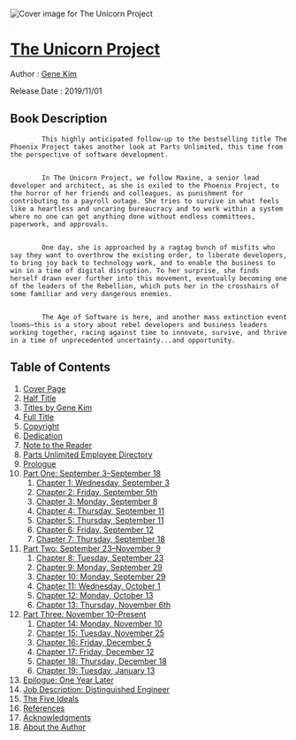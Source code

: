 ![Cover image for The Unicorn Project](https://imgdetail.ebookreading.net/cover/cover/20200920/EB9781098124175.jpg)

[The Unicorn Project](https://ebookreading.net/view/book/The+Unicorn+Project-EB9781098124175_1.html "The Unicorn Project")
====================================================================================================================

Author : [Gene Kim](https://ebookreading.net/search/author/Gene+Kim)

Release Date : 2019/11/01

Book Description
-----------------


    
    
            This highly anticipated follow-up to the bestselling title The Phoenix Project takes another look at Parts Unlimited, this time from the perspective of software development.
            

            In The Unicorn Project, we follow Maxine, a senior lead developer and architect, as she is exiled to the Phoenix Project, to the horror of her friends and colleagues, as punishment for contributing to a payroll outage. She tries to survive in what feels like a heartless and uncaring bureaucracy and to work within a system where no one can get anything done without endless committees, paperwork, and approvals.
            

            One day, she is approached by a ragtag bunch of misfits who say they want to overthrow the existing order, to liberate developers, to bring joy back to technology work, and to enable the business to win in a time of digital disruption. To her surprise, she finds herself drawn ever further into this movement, eventually becoming one of the leaders of the Rebellion, which puts her in the crosshairs of some familiar and very dangerous enemies.
            

            The Age of Software is here, and another mass extinction event looms—this is a story about rebel developers and business leaders working together, racing against time to innovate, survive, and thrive in a time of unprecedented uncertainty...and opportunity.
        

  

Table of Contents
-----------------

1. [Cover Page](https://ebookreading.net/view/book/The+Unicorn+Project-EB9781098124175_1.html#toc)
1. [Half Title](https://ebookreading.net/view/book/The+Unicorn+Project-EB9781098124175_2.html)
1. [Titles by Gene Kim](https://ebookreading.net/view/book/The+Unicorn+Project-EB9781098124175_3.html)
1. [Full Title](https://ebookreading.net/view/book/The+Unicorn+Project-EB9781098124175_4.html)
1. [Copyright](https://ebookreading.net/view/book/The+Unicorn+Project-EB9781098124175_5.html)
1. [Dedication](https://ebookreading.net/view/book/The+Unicorn+Project-EB9781098124175_6.html)
1. [Note to the Reader](https://ebookreading.net/view/book/The+Unicorn+Project-EB9781098124175_7.html)
1. [Parts Unlimited Employee Directory](https://ebookreading.net/view/book/The+Unicorn+Project-EB9781098124175_8.html)
1. [Prologue](https://ebookreading.net/view/book/The+Unicorn+Project-EB9781098124175_9.html)
1. [Part One: September 3–September 18](https://ebookreading.net/view/book/The+Unicorn+Project-EB9781098124175_10.html)
    1. [Chapter 1: Wednesday, September 3](https://ebookreading.net/view/book/The+Unicorn+Project-EB9781098124175_11.html)
    1. [Chapter 2: Friday, September 5th](https://ebookreading.net/view/book/The+Unicorn+Project-EB9781098124175_12.html)
    1. [Chapter 3: Monday, September 8](https://ebookreading.net/view/book/The+Unicorn+Project-EB9781098124175_13.html)
    1. [Chapter 4: Thursday, September 11](https://ebookreading.net/view/book/The+Unicorn+Project-EB9781098124175_14.html)
    1. [Chapter 5: Thursday, September 11](https://ebookreading.net/view/book/The+Unicorn+Project-EB9781098124175_15.html)
    1. [Chapter 6: Friday, September 12](https://ebookreading.net/view/book/The+Unicorn+Project-EB9781098124175_16.html)
    1. [Chapter 7: Thursday, September 18](https://ebookreading.net/view/book/The+Unicorn+Project-EB9781098124175_17.html)
1. [Part Two: September 23–November 9](https://ebookreading.net/view/book/The+Unicorn+Project-EB9781098124175_18.html)
    1. [Chapter 8: Tuesday, September 23](https://ebookreading.net/view/book/The+Unicorn+Project-EB9781098124175_19.html)
    1. [Chapter 9: Monday, September 29](https://ebookreading.net/view/book/The+Unicorn+Project-EB9781098124175_20.html)
    1. [Chapter 10: Monday, September 29](https://ebookreading.net/view/book/The+Unicorn+Project-EB9781098124175_21.html)
    1. [Chapter 11: Wednesday, October 1](https://ebookreading.net/view/book/The+Unicorn+Project-EB9781098124175_22.html)
    1. [Chapter 12: Monday, October 13](https://ebookreading.net/view/book/The+Unicorn+Project-EB9781098124175_23.html)
    1. [Chapter 13: Thursday, November 6th](https://ebookreading.net/view/book/The+Unicorn+Project-EB9781098124175_24.html)
1. [Part Three: November 10–Present](https://ebookreading.net/view/book/The+Unicorn+Project-EB9781098124175_25.html)
    1. [Chapter 14: Monday, November 10](https://ebookreading.net/view/book/The+Unicorn+Project-EB9781098124175_26.html)
    1. [Chapter 15: Tuesday, November 25](https://ebookreading.net/view/book/The+Unicorn+Project-EB9781098124175_27.html)
    1. [Chapter 16: Friday, December 5](https://ebookreading.net/view/book/The+Unicorn+Project-EB9781098124175_28.html)
    1. [Chapter 17: Friday, December 12](https://ebookreading.net/view/book/The+Unicorn+Project-EB9781098124175_29.html)
    1. [Chapter 18: Thursday, December 18](https://ebookreading.net/view/book/The+Unicorn+Project-EB9781098124175_30.html)
    1. [Chapter 19: Tuesday, January 13](https://ebookreading.net/view/book/The+Unicorn+Project-EB9781098124175_31.html)
1. [Epilogue: One Year Later](https://ebookreading.net/view/book/The+Unicorn+Project-EB9781098124175_32.html)
1. [Job Description: Distinguished Engineer](https://ebookreading.net/view/book/The+Unicorn+Project-EB9781098124175_33.html)
1. [The Five Ideals](https://ebookreading.net/view/book/The+Unicorn+Project-EB9781098124175_34.html)
1. [References](https://ebookreading.net/view/book/The+Unicorn+Project-EB9781098124175_36.html)
1. [Acknowledgments](https://ebookreading.net/view/book/The+Unicorn+Project-EB9781098124175_37.html)
1. [About the Author](https://ebookreading.net/view/book/The+Unicorn+Project-EB9781098124175_38.html)
